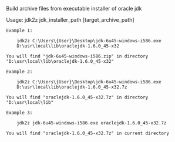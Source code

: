   Build archive files from executable installer of oracle jdk

  Usage: jdk2z jdk_installer_path [target_archive_path]

    Example 1:

        jdk2z C:\Users\{User}\Desktop\jdk-6u45-windows-i586.exe
        D:\usr\local\lib\oraclejdk-1.6.0_45-x32

    You will find "jdk-6u45-windows-i586.zip" in directory
    "D:\usr\local\lib\oraclejdk-1.6.0_45-x32"

    Example 2:

        jdk2z C:\Users\{User}\Desktop\jdk-6u45-windows-i586.exe
        D:\usr\local\lib\oraclejdk-1.6.0_45-x32.7z

    You will find "oraclejdk-1.6.0_45-x32.7z" in directory
    "D:\usr\local\lib"

    Example 3:

        jdk2z jdk-6u45-windows-i586.exe oraclejdk-1.6.0_45-x32.7z

    You will find "oraclejdk-1.6.0_45-x32.7z" in current directory
